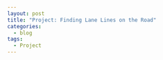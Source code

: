 ```yaml
---
layout: post
title: "Project: Finding Lane Lines on the Road"
categories:
  - blog
tags:
  - Project
---
```

